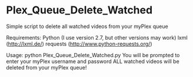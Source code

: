 Plex_Queue_Delete_Watched
=========================

Simple script to delete all watched videos from your myPlex queue

Requirements:
Python (I use version 2.7, but other versions may work)
lxml (http://lxml.de/)
requests (http://www.python-requests.org/)

Usage:
python Plex_Queue_Delete_Watched.py
You will be prompted to enter your myPlex username and password
ALL watched videos will be deleted from your myPlex queue!